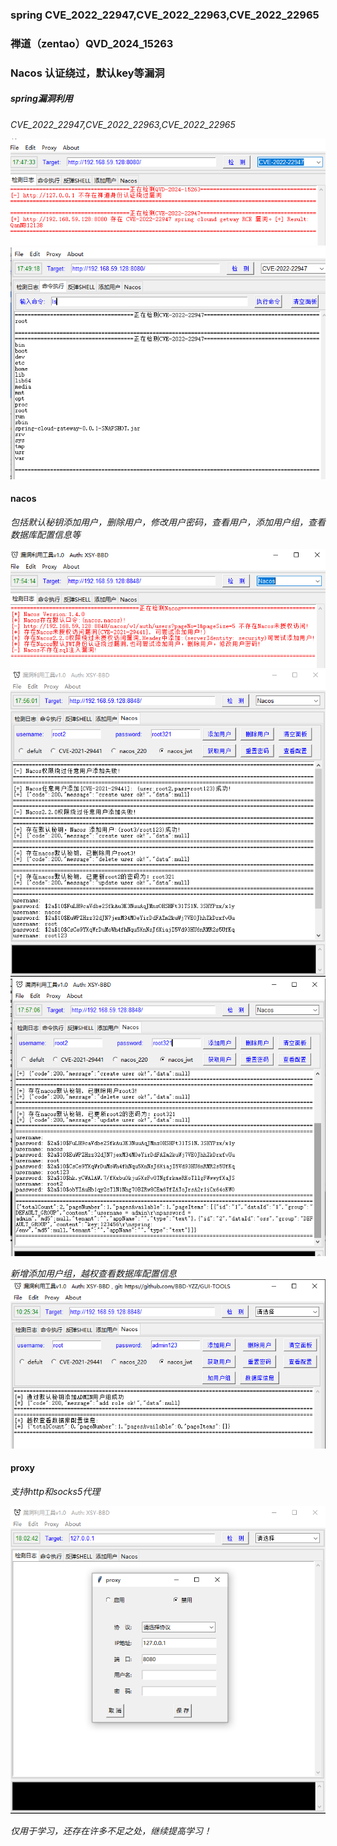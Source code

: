 ### spring CVE_2022_22947,CVE_2022_22963,CVE_2022_22965
### 禅道（zentao）QVD_2024_15263
### Nacos 认证绕过，默认key等漏洞

##### spring漏洞利用
*CVE_2022_22947,CVE_2022_22963,CVE_2022_22965*

![spring1](https://github.com/BBD-YZZ/GUI-TOOLS/blob/master/img/spring1.png)
![spring2](https://github.com/BBD-YZZ/GUI-TOOLS/blob/master/img/spring2.png)

#### nacos
*包括默认秘钥添加用户，删除用户，修改用户密码，查看用户，添加用户组，查看数据库配置信息等*

![nacos1](https://github.com/BBD-YZZ/GUI-TOOLS/blob/master/img/nacos1.png)
![nacos2](https://github.com/BBD-YZZ/GUI-TOOLS/blob/master/img/nacos.png)
![nacos3](https://github.com/BBD-YZZ/GUI-TOOLS/blob/master/img/nacos3.png)

*新增添加用户组，越权查看数据库配置信息*
![nacos4](https://github.com/BBD-YZZ/GUI-TOOLS/blob/master/img/nacos4.PNG)

#### proxy
*支持http和socks5代理*

![proxy](https://github.com/BBD-YZZ/GUI-TOOLS/blob/master/img/proxy.png)


*仅用于学习，还存在许多不足之处，继续提高学习！*

